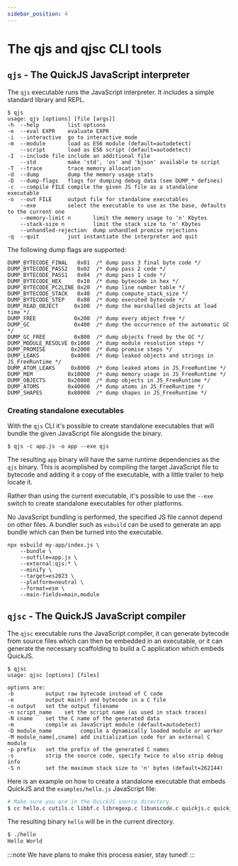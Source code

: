 ```yaml
---
sidebar_position: 4
---
```


# The qjs and qjsc CLI tools

## `qjs` - The QuickJS JavaScript interpreter

The `qjs` executable runs the JavaScript interpreter. It includes a simple standard
library and REPL.

```
$ qjs
usage: qjs [options] [file [args]]
-h  --help         list options
-e  --eval EXPR    evaluate EXPR
-i  --interactive  go to interactive mode
-m  --module       load as ES6 module (default=autodetect)
    --script       load as ES6 script (default=autodetect)
-I  --include file include an additional file
    --std          make 'std', 'os' and 'bjson' available to script
-T  --trace        trace memory allocation
-d  --dump         dump the memory usage stats
-D  --dump-flags   flags for dumping debug data (see DUMP_* defines)
-c  --compile FILE compile the given JS file as a standalone executable
-o  --out FILE     output file for standalone executables
    --exe          select the executable to use as the base, defaults to the current one
    --memory-limit n       limit the memory usage to 'n' Kbytes
    --stack-size n         limit the stack size to 'n' Kbytes
    --unhandled-rejection  dump unhandled promise rejections
-q  --quit         just instantiate the interpreter and quit
```

The following dump flags are supported:

```
DUMP_BYTECODE_FINAL   0x01  /* dump pass 3 final byte code */
DUMP_BYTECODE_PASS2   0x02  /* dump pass 2 code */
DUMP_BYTECODE_PASS1   0x04  /* dump pass 1 code */
DUMP_BYTECODE_HEX     0x10  /* dump bytecode in hex */
DUMP_BYTECODE_PC2LINE 0x20  /* dump line number table */
DUMP_BYTECODE_STACK   0x40  /* dump compute_stack_size */
DUMP_BYTECODE_STEP    0x80  /* dump executed bytecode */
DUMP_READ_OBJECT     0x100  /* dump the marshalled objects at load time */
DUMP_FREE            0x200  /* dump every object free */
DUMP_GC              0x400  /* dump the occurrence of the automatic GC */
DUMP_GC_FREE         0x800  /* dump objects freed by the GC */
DUMP_MODULE_RESOLVE 0x1000  /* dump module resolution steps */
DUMP_PROMISE        0x2000  /* dump promise steps */
DUMP_LEAKS          0x4000  /* dump leaked objects and strings in JS_FreeRuntime */
DUMP_ATOM_LEAKS     0x8000  /* dump leaked atoms in JS_FreeRuntime */
DUMP_MEM           0x10000  /* dump memory usage in JS_FreeRuntime */
DUMP_OBJECTS       0x20000  /* dump objects in JS_FreeRuntime */
DUMP_ATOMS         0x40000  /* dump atoms in JS_FreeRuntime */
DUMP_SHAPES        0x80000  /* dump shapes in JS_FreeRuntime */
```

### Creating standalone executables

With the `qjs` CLI it's possible to create standalone executables that will bundle the given JavaScript file
alongside the binary.

```
$ qjs -c app.js -o app --exe qjs
```

The resulting `app` binary will have the same runtime dependencies as the `qjs` binary. This is acomplished
by compiling the target JavaScript file to bytecode and adding it a copy of the executable, with a little
trailer to help locate it.

Rather than using the current executable, it's possible to use the `--exe` switch to create standalone
executables for other platforms.

No JavaScript bundling is performed, the specified JS file cannot depend on other files. A bundler such
as `esbuild` can be used to generate an app bundle which can then be turned into the executable.

```
npx esbuild my-app/index.js \
    --bundle \
    --outfile=app.js \
    --external:qjs:* \
    --minify \
    --target=es2023 \
    --platform=neutral \
    --format=esm \
    --main-fields=main,module
```

## `qjsc` - The QuickJS JavaScript compiler

The `qjsc` executable runs the JavaScript compiler, it can generate bytecode from
source files which can then be embedded in an executable, or it can generate the necessary
scaffolding to build a C application which embeds QuickJS.

```
$ qjsc
usage: qjsc [options] [files]

options are:
-b          output raw bytecode instead of C code
-e          output main() and bytecode in a C file
-o output   set the output filename
-n script_name    set the script name (as used in stack traces)
-N cname    set the C name of the generated data
-m          compile as JavaScript module (default=autodetect)
-D module_name         compile a dynamically loaded module or worker
-M module_name[,cname] add initialization code for an external C module
-p prefix   set the prefix of the generated C names
-s          strip the source code, specify twice to also strip debug info
-S n        set the maximum stack size to 'n' bytes (default=262144)
```

Here is an example on how to create a standalone executable that embeds QuickJS
and the `examples/hello.js` JavaScript file:

```bash
# Make sure you are in the QuickJS source directory.
$ cc hello.c cutils.c libbf.c libregexp.c libunicode.c quickjs.c quickjs-libc.c -I. -o hello
```

The resulting binary `hello` will be in the current directory.

```bash
$ ./hello
Hello World
```

:::note
We have plans to make this process easier, stay tuned!
:::
